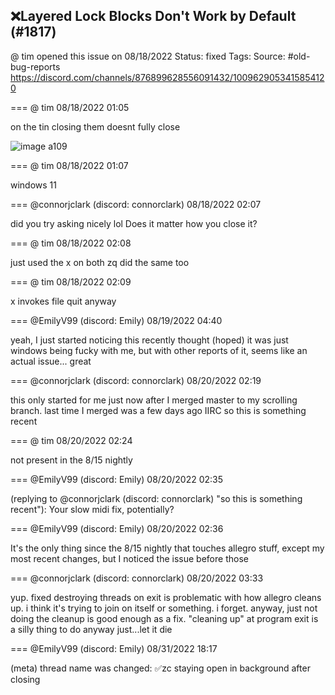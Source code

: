 ## ❌Layered Lock Blocks Don't Work by Default (#1817)
@ tim opened this issue on 08/18/2022
Status: fixed
Tags: 
Source: #old-bug-reports https://discord.com/channels/876899628556091432/1009629053415854120


=== @ tim 08/18/2022 01:05

on the tin
closing them doesnt fully close

![image](https://cdn.discordapp.com/attachments/1009629053415854120/1009629092141867028/unknown.png?ex=65e912dd&is=65d69ddd&hm=92b50dd1c6dfa0333751e555f7f36cd77e5e269cc2f31f20d1e495a9f4320546&)
a109

=== @ tim 08/18/2022 01:07

windows 11

=== @connorjclark (discord: connorclark) 08/18/2022 02:07

did you try asking nicely
lol
Does it matter how you close it?

=== @ tim 08/18/2022 02:08

just used the x on both
zq did the same too

=== @ tim 08/18/2022 02:09

x invokes file quit anyway

=== @EmilyV99 (discord: Emily) 08/19/2022 04:40

yeah, I just started noticing this recently
thought (hoped) it was just windows being fucky with me, but with other reports of it, seems like an actual issue... great

=== @connorjclark (discord: connorclark) 08/20/2022 02:19

this only started for me just now after I merged master to my scrolling branch. last time I merged was a few days ago IIRC
so this is something recent

=== @ tim 08/20/2022 02:24

not present in the 8/15 nightly

=== @EmilyV99 (discord: Emily) 08/20/2022 02:35

(replying to @connorjclark (discord: connorclark) "so this is something recent"): Your slow midi fix, potentially?

=== @EmilyV99 (discord: Emily) 08/20/2022 02:36

It's the only thing since the 8/15 nightly that touches allegro stuff, except my most recent changes, but I noticed the issue before those

=== @connorjclark (discord: connorclark) 08/20/2022 03:33

yup.
fixed
destroying threads on exit is problematic with how allegro cleans up. i think it's trying to join on itself or something. i forget. anyway, just not doing the cleanup is good enough as a fix.
"cleaning up" at program exit is a silly thing to do anyway
just...let it die

=== @EmilyV99 (discord: Emily) 08/31/2022 18:17

(meta) thread name was changed: ✅zc staying open in background after closing
